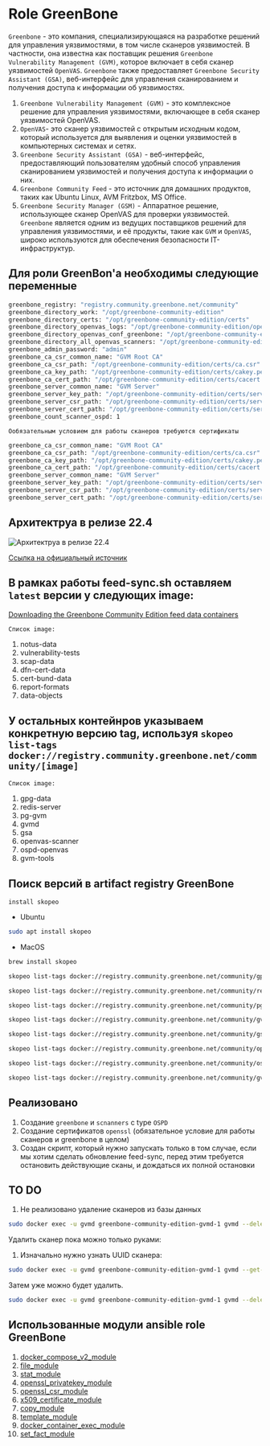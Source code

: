 # Role GreenBone

`Greenbone` - это компания, специализирующаяся на разработке решений для управления уязвимостями, в том числе сканеров уязвимостей. В частности, она известна как поставщик решения `Greenbone Vulnerability Management (GVM)`, которое включает в себя сканер уязвимостей `OpenVAS`. `Greenbone` также предоставляет `Greenbone Security Assistant (GSA)`, веб-интерфейс для управления сканированием и получения доступа к информации об уязвимостях.

1. `Greenbone Vulnerability Management (GVM)` - это комплексное решение для управления уязвимостями, включающее в себя сканер уязвимостей OpenVAS.
2. `OpenVAS`- это сканер уязвимостей с открытым исходным кодом, который используется для выявления и оценки уязвимостей в компьютерных системах и сетях.
3. `Greenbone Security Assistant (GSA)` - веб-интерфейс, предоставляющий пользователям удобный способ управления сканированием уязвимостей и получения доступа к информации о них.
4. `Greenbone Community Feed` - это источник для домашних продуктов, таких как Ubuntu Linux, AVM Fritzbox, MS Office.
5. `Greenbone Security Manager (GSM)` - Аппаратное решение, использующее сканер OpenVAS для проверки уязвимостей.
`Greenbone` является одним из ведущих поставщиков решений для управления уязвимостями, и её продукты, такие как `GVM` и `OpenVAS`, широко используются для обеспечения безопасности IT-инфраструктур.

## Для роли GreenBon'a необходимы следующие переменные

```bash
greenbone_registry: "registry.community.greenbone.net/community"
greenbone_directory_work: "/opt/greenbone-community-edition"
greenbone_directory_certs: "/opt/greenbone-community-edition/certs"
greenbone_directory_openvas_logs: "/opt/greenbone-community-edition/openvas_logs"
greenbone_directory_openvas_conf_greenbone: "/opt/greenbone-community-edition/openvas"
greenbone_directory_all_openvas_scanners: "/opt/greenbone-community-edition/openvas_conf_scanners/openvas"
greenbone_admin_password: "admin"
greenbone_ca_csr_common_name: "GVM Root CA"
greenbone_ca_csr_path: "/opt/greenbone-community-edition/certs/ca.csr"
greenbone_ca_key_path: "/opt/greenbone-community-edition/certs/cakey.pem"
greenbone_ca_cert_path: "/opt/greenbone-community-edition/certs/cacert.pem"
greenbone_server_common_name: "GVM Server"
greenbone_server_key_path: "/opt/greenbone-community-edition/certs/serverkey.pem"
greenbone_server_csr_path: "/opt/greenbone-community-edition/certs/server.csr"
greenbone_server_cert_path: "/opt/greenbone-community-edition/certs/servercert.pem"
greenbone_count_scanner_ospd: 1
```

`Ообязательным условием для работы сканеров требуются сертификаты`

```bash
greenbone_ca_csr_common_name: "GVM Root CA"
greenbone_ca_csr_path: "/opt/greenbone-community-edition/certs/ca.csr"
greenbone_ca_key_path: "/opt/greenbone-community-edition/certs/cakey.pem"
greenbone_ca_cert_path: "/opt/greenbone-community-edition/certs/cacert.pem"
greenbone_server_common_name: "GVM Server"
greenbone_server_key_path: "/opt/greenbone-community-edition/certs/serverkey.pem"
greenbone_server_csr_path: "/opt/greenbone-community-edition/certs/server.csr"
greenbone_server_cert_path: "/opt/greenbone-community-edition/certs/servercert.pem"
```

## Архитектруа в релизе 22.4

![Архитектруа в релизе 22.4](https://greenbone.github.io/docs/latest/_images/greenbone-community-22.4-architecture.png)

[Ссылка на официальный источник](https://greenbone.github.io/docs/latest/architecture.html)

## В рамках работы feed-sync.sh оставляем `latest` версии у следующих image: 

[Downloading the Greenbone Community Edition feed data containers](https://greenbone.github.io/docs/latest/22.4/container/workflows.html)

`Список image:`

1. notus-data
2. vulnerability-tests
3. scap-data
4. dfn-cert-data
5. cert-bund-data
6. report-formats
7. data-objects

## У остальных контейнров указываем конкретную версию tag, используя `skopeo list-tags docker://registry.community.greenbone.net/community/[image]`

`Список image:`

1. gpg-data
2. redis-server
3. pg-gvm
4. gvmd
5. gsa
6. openvas-scanner
7. ospd-openvas
8. gvm-tools

## Поиск версий в artifact registry GreenBone

`install skopeo`

* Ubuntu

```bash
sudo apt install skopeo
```

* MacOS

```bash
brew install skopeo
```

```bash
skopeo list-tags docker://registry.community.greenbone.net/community/gpg-data
```

```bash
skopeo list-tags docker://registry.community.greenbone.net/community/redis-server
```

```bash
skopeo list-tags docker://registry.community.greenbone.net/community/pg-gvm
```

```bash
skopeo list-tags docker://registry.community.greenbone.net/community/gvmd
```

```bash
skopeo list-tags docker://registry.community.greenbone.net/community/gsa
```

```bash
skopeo list-tags docker://registry.community.greenbone.net/community/openvas-scanner
```

```bash
skopeo list-tags docker://registry.community.greenbone.net/community/ospd-openvas
```

```bash
skopeo list-tags docker://registry.community.greenbone.net/community/gvm-tools
```

## Реализовано

1. Создание `greenbone` и `scnanners` с type `OSPD`
2. Создание сертификатов `openssl` (обязательное условие для работы сканеров и greenbone в целом)
3. Создан скрипт, который нужно запускать только в том случае, если мы хотим сделать обновление feed-sync, перед этим требуется остановить действующие сканы, и дождаться их полной остановки

## TO DO

1. Не реализовано удаление сканеров из базы данных

```bash
sudo docker exec -u gvmd greenbone-community-edition-gvmd-1 gvmd --delete-scanner=<scanner-uuid>
```

Удалить сканер пока можно только руками:

1. Изначально нужно узнать UUID сканера:

```bash
sudo docker exec -u gvmd greenbone-community-edition-gvmd-1 gvmd --get-scanners
```

Затем уже можно будет удалить.

```bash
sudo docker exec -u gvmd greenbone-community-edition-gvmd-1 gvmd --delete-scanner=<scanner-uuid>
```

## Использованные модули ansible role GreenBone

1. [docker_compose_v2_module](https://docs.ansible.com/ansible/latest/collections/community/docker/docker_compose_v2_module.html)
2. [file_module](https://docs.ansible.com/ansible/latest/collections/ansible/builtin/file_module.html)
3. [stat_module](https://docs.ansible.com/ansible/latest/collections/ansible/builtin/stat_module.html)
4. [openssl_privatekey_module](https://docs.ansible.com/ansible/latest/collections/community/crypto/openssl_privatekey_module.html)
5. [openssl_csr_module](https://docs.ansible.com/ansible/latest/collections/community/crypto/openssl_csr_module.html)
6. [x509_certificate_module](https://docs.ansible.com/ansible/latest/collections/community/crypto/x509_certificate_module.html)
7. [copy_module](https://docs.ansible.com/ansible/latest/collections/ansible/builtin/copy_module.html)
8. [template_module](https://docs.ansible.com/ansible/latest/collections/ansible/builtin/template_module.html)
9. [docker_container_exec_module](https://docs.ansible.com/ansible/latest/collections/community/docker/docker_container_exec_module.html)
10. [set_fact_module](https://docs.ansible.com/ansible/latest/collections/ansible/builtin/set_fact_module.html)
